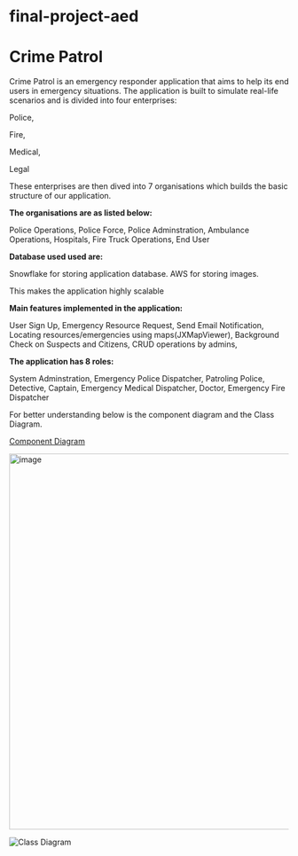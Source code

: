 # final-project-aed

# Crime Patrol

Crime Patrol is an emergency responder application that aims to help its end users in emergency situations. The application is built to simulate real-life scenarios and is divided into four enterprises:

Police,

Fire,

Medical,

Legal

These enterprises are then dived into 7 organisations which builds the basic structure of our application.

**The organisations are as listed below:**

  Police Operations,
  Police Force,
  Police Adminstration,
  Ambulance Operations,
  Hospitals,
  Fire Truck Operations,
  End User


**Database used used are:**

  Snowflake for storing application database.
  AWS for storing images.

This makes the application highly scalable

**Main features implemented in the application:**

  User Sign Up,
  Emergency Resource Request,
  Send Email Notification,
  Locating resources/emergencies using maps(JXMapViewer),
  Background Check on Suspects and Citizens,
  CRUD operations by admins,

**The application has 8 roles:**

  System Adminstration,
  Emergency Police Dispatcher,
  Patroling Police,
  Detective,
  Captain,
  Emergency Medical Dispatcher,
  Doctor,
  Emergency Fire Dispatcher


For better understanding below is the component diagram and the Class Diagram.

[Component Diagram](https://user-images.githubusercontent.com/114356277/206962316-d60b332e-61b5-4fe3-8ee5-ca25f37a0938.png)


<img width="678" alt="image" src="https://user-images.githubusercontent.com/98195578/206963795-b6eb1617-e23e-4ade-bbb0-ddbc5276b507.png">




![Class Diagram](https://user-images.githubusercontent.com/114356277/206963348-2ecbd768-af11-4431-9c4b-3d02c80b3513.png)


